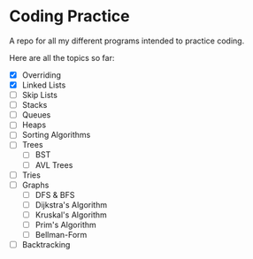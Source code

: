# Coding Practice
A repo for all my different programs intended to practice coding.

Here are all the topics so far:
- [x] Overriding
- [x] Linked Lists
- [ ] Skip Lists
- [ ] Stacks
- [ ] Queues
- [ ] Heaps
- [ ] Sorting Algorithms
- [ ] Trees
  - [ ] BST
  - [ ] AVL Trees
- [ ] Tries
- [ ] Graphs
  - [ ] DFS & BFS
  - [ ] Dijkstra's Algorithm
  - [ ] Kruskal's Algorithm
  - [ ] Prim's Algorithm
  - [ ] Bellman-Form
- [ ] Backtracking
